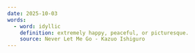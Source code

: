 ```yaml
---
date: 2025-10-03
words:
  - word: idyllic
    definition: extremely happy, peaceful, or picturesque.
    source: Never Let Me Go - Kazuo Ishiguro
---
```

